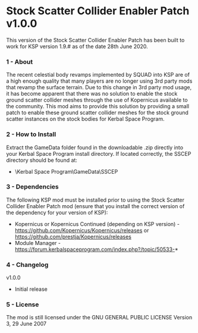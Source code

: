 # Stock Scatter Collider Enabler Patch v1.0.0

This version of the Stock Scatter Collider Enabler Patch has been built to work for KSP version 1.9.# as of the date 28th June 2020.

### 1 - About

The recent celestial body revamps implemented by SQUAD into KSP are of a high enough quality that many players are no longer using 3rd party mods that revamp the surface terrain. Due to this change in 3rd party mod usage, it has become apparent that there was no solution to enable the stock ground scatter collider meshes through the use of Kopernicus available to the community. This mod aims to provide this solution by providing a small patch to enable these ground scatter collider meshes for the stock ground scatter instances on the stock bodies for Kerbal Space Program.

### 2 - How to Install

Extract the GameData folder found in the downloadable .zip directly into your Kerbal Space Program install directory. If located correctly, the SSCEP directory should be found at:

* \Kerbal Space Program\GameData\SSCEP

### 3 - Dependencies

The following KSP mod must be installed prior to using the Stock Scatter Collider Enabler Patch mod (ensure that you install the correct version of the dependency for your version of KSP):

* Kopernicus or Kopernicus Continued (depending on KSP version) - https://github.com/Kopernicus/Kopernicus/releases or https://github.com/prestja/Kopernicus/releases
* Module Manager - https://forum.kerbalspaceprogram.com/index.php?/topic/50533-*

### 4 - Changelog

v1.0.0

* Initial release

### 5 - License

The mod is still licensed under the GNU GENERAL PUBLIC LICENSE Version 3, 29 June 2007